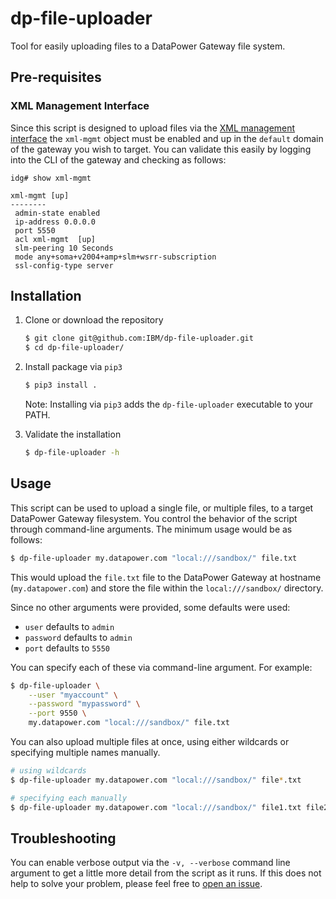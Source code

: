 # dp-file-uploader

Tool for easily uploading files to a DataPower Gateway file system.

## Pre-requisites

### XML Management Interface

Since this script is designed to upload files via the [XML management interface](https://www.ibm.com/support/knowledgecenter/SS9H2Y_7.7.0/com.ibm.dp.doc/networkaccess_xmi.html) the `xml-mgmt` object must be enabled and up in the `default` domain of the gateway you wish to target. You can validate this easily by logging into the CLI of the gateway and checking as follows:

```
idg# show xml-mgmt

xml-mgmt [up]
--------
 admin-state enabled
 ip-address 0.0.0.0
 port 5550
 acl xml-mgmt  [up]
 slm-peering 10 Seconds
 mode any+soma+v2004+amp+slm+wsrr-subscription
 ssl-config-type server
```

## Installation

1. Clone or download the repository

    ```bash
    $ git clone git@github.com:IBM/dp-file-uploader.git
    $ cd dp-file-uploader/
    ```

2. Install package via `pip3`

    ```bash
    $ pip3 install .
    ```

    Note: Installing via `pip3` adds the `dp-file-uploader` executable to your PATH.

3. Validate the installation

    ```bash
    $ dp-file-uploader -h
    ```

## Usage

This script can be used to upload a single file, or multiple files, to a target DataPower Gateway filesystem. You control the behavior of the script through command-line arguments. The minimum usage would be as follows:

```bash
$ dp-file-uploader my.datapower.com "local:///sandbox/" file.txt
```

This would upload the `file.txt` file to the DataPower Gateway at hostname (`my.datapower.com`) and store the file within the `local:///sandbox/` directory.

Since no other arguments were provided, some defaults were used:

- `user` defaults to `admin`
- `password` defaults to `admin`
- `port` defaults to `5550`

You can specify each of these via command-line argument. For example:

```bash
$ dp-file-uploader \
    --user "myaccount" \
    --password "mypassword" \
    --port 9550 \
    my.datapower.com "local:///sandbox/" file.txt
```

You can also upload multiple files at once, using either wildcards or specifying multiple names manually.

```bash
# using wildcards
$ dp-file-uploader my.datapower.com "local:///sandbox/" file*.txt

# specifying each manually
$ dp-file-uploader my.datapower.com "local:///sandbox/" file1.txt file2.txt file3.txt
```

## Troubleshooting

You can enable verbose output via the `-v, --verbose` command line argument to get a little more detail from the script as it runs. If this does not help to solve your problem, please feel free to [open an issue](https://github.com/IBM/dp-file-uploader/issues/new).
